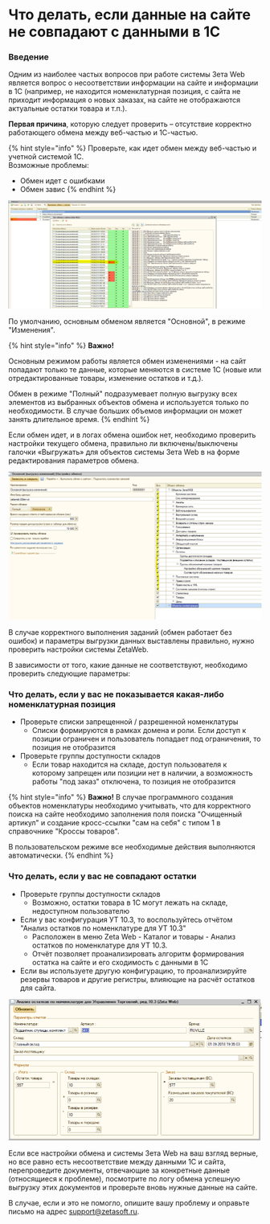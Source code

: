 # Что делать, если данные на сайте не совпадают с данными в 1С

### Введение

Одним из наиболее частых вопросов при работе системы Зета Web является вопрос о несоответствии информации на сайте и информации в 1С \(например, не находится номенклатурная позиция, с сайта не приходит информация о новых заказах, на сайте не отображаются актуальные остатки товара и т.п.\). 

**Первая причина**, которую следует проверить – отсутствие корректно работающего обмена между веб-частью и 1С-частью.

{% hint style="info" %}
Проверьте, как идет обмен между веб-частью и учетной системой 1С.  
Возможные проблемы:

* Обмен идет с ошибками
* Обмен завис
{% endhint %}

![&#x41C;&#x435;&#x43D;&#x44E; Zeta Web - &#x41D;&#x430;&#x441;&#x442;&#x440;&#x43E;&#x439;&#x43A;&#x438; &#x438; &#x430;&#x434;&#x43C;&#x438;&#x43D;&#x438;&#x441;&#x442;&#x440;&#x438;&#x440;&#x43E;&#x432;&#x430;&#x43D;&#x438;&#x435; - &#x41E;&#x431;&#x43C;&#x435;&#x43D; &#x441; &#x441;&#x430;&#x439;&#x442;&#x43E;&#x43C; - &#x41E;&#x431;&#x43C;&#x435;&#x43D;&#x44B;.](../.gitbook/assets/image%20%28131%29.png)

По умолчанию, основным обменом является "Основной", в режиме "Изменения". 

{% hint style="info" %}
**Важно!**

Основным режимом работы является обмен изменениями - на сайт попадают только те данные, которые меняются в системе 1С \(новые или отредактированные товары, изменение остатков и т.д.\). 

Обмен в режиме "Полный" подразумевает полную выгрузку всех элементов из выбранных объектов обмена и используется только по необходимости. В случае больших объемов информации он может занять длительное время.
{% endhint %}

Если обмен идет, и в логах обмена ошибок нет, необходимо проверить настройки текущего обмена, правильно ли включены/выключены галочки «Выгружать» для объектов системы Зета Web в на форме редактирования параметров обмена.

![](../.gitbook/assets/image%20%2878%29.png)

В случае корректного выполнения заданий \(обмен работает без ошибок\) и параметры выгрузки данных выставлены правильно, нужно проверить настройки системы ZetaWeb.

В зависимости от того, какие данные не соответствуют, необходимо проверить следующие параметры: 

### Что делать, если у вас не показывается какая-либо номенклатурная позиция

* Проверьте списки запрещенной / разрешенной номенклатуры
  * Списки формируются в рамках домена и роли. Если доступ к позиции ограничен и пользователь попадает под ограничения, то позиция не отобразится
* Проверьте группы доступности складов
  * Если товар находится на складе, доступ пользователя к которому запрещен или позиции нет в наличии, а возможность работы "под заказ" отключена, то позиция не отобразится

{% hint style="info" %}
**Важно!** В случае программного создания объектов номенклатуры необходимо учитывать, что для корректного поиска на сайте необходимо заполнения поля поиска "Очищенный артикул" и создание кросс-ссылки "сам на себя" с типом 1 в справочнике "Кроссы товаров". 

В пользовательском режиме все необходимые действия выполняются автоматически.
{% endhint %}

### Что делать, если у вас не совпадают остатки

* Проверьте группы доступности складов
  * Возможно, остатки товара в 1С могут лежать на складе, недоступном пользователю
* Если у вас конфигурация УТ 10.3, то воспользуйтесь отчётом "Анализ остатков по номенклатуре для УТ 10.3"
  * Расположен в меню Zeta Web - Каталог и товары - Анализ остатков по номенклатуре для УТ 10.3.
  * Отчёт позволяет проанализировать алгоритм формирования остатка на сайте и его сходимость с данными в 1С
* Если вы используете другую конфигурацию, то проанализируйте резервы товаров и другие регистры, влияющие на расчёт остатков для сайта.

![&#x41F;&#x440;&#x438;&#x43C;&#x435;&#x440; &#x430;&#x43D;&#x430;&#x43B;&#x438;&#x437;&#x430; &#x43F;&#x43E;&#x437;&#x438;&#x446;&#x438;&#x438; &#x438; &#x440;&#x430;&#x441;&#x447;&#x451;&#x442; &#x43E;&#x441;&#x442;&#x430;&#x442;&#x43A;&#x43E;&#x432;](../.gitbook/assets/image%20%28106%29.png)

Если все настройки обмена и системы Зета Web на ваш взгляд верные, но все равно есть несоответствие между данными 1С и сайта, перепроведите документы, отвечающие за конкретные данные \(относящиеся к проблеме\), посмотрите по логу обмена успешную выгрузку этих документов и проверьте вновь нужные данные на сайте.

В случае, если и это не помогло, опишите вашу проблему и оправьте письмо на адрес support@zetasoft.ru.

